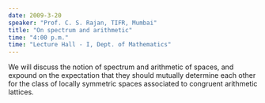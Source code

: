 ```yaml
---
date: 2009-3-20
speaker: "Prof. C. S. Rajan, TIFR, Mumbai"
title: "On spectrum and arithmetic"
time: "4:00 p.m." 
time: "Lecture Hall - I, Dept. of Mathematics"
---
```

We will discuss the notion of spectrum and arithmetic of spaces,
and expound on the expectation that they should mutually determine each
other for the class of locally symmetric spaces associated to congruent
arithmetic lattices.
